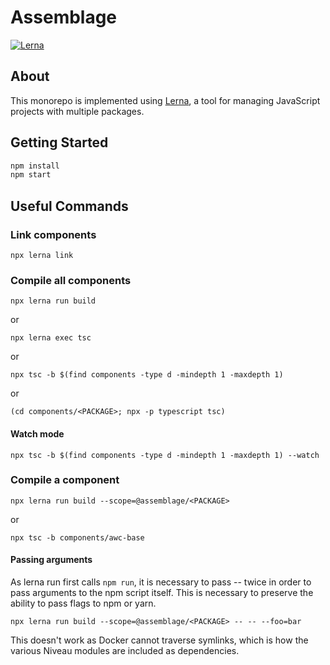 # Assemblage

[![Lerna](https://img.shields.io/badge/maintained%20with-lerna-cc00ff.svg)](https://lernajs.io/)

## About

This monorepo is implemented using [Lerna](https://github.com/lerna/lerna), a tool for managing JavaScript projects with multiple packages.

## Getting Started

```sh
npm install
npm start
```

## Useful Commands

### Link components

`npx lerna link`

### Compile all components

`npx lerna run build`

or

`npx lerna exec tsc`

or

`npx tsc -b $(find components -type d -mindepth 1 -maxdepth 1)`

or

`(cd components/<PACKAGE>; npx -p typescript tsc)`

#### Watch mode

`npx tsc -b $(find components -type d -mindepth 1 -maxdepth 1) --watch`

### Compile a component

`npx lerna run build --scope=@assemblage/<PACKAGE>`

or

`npx tsc -b components/awc-base`

#### Passing arguments

As lerna run first calls `npm run`, it is necessary to pass -- twice in order to pass arguments to the npm script itself. This is necessary to preserve the ability to pass flags to npm or yarn.

`npx lerna run build --scope=@assemblage/<PACKAGE> -- -- --foo=bar`

This doesn't work as Docker cannot traverse symlinks, which is how the various Niveau modules are included as dependencies.
